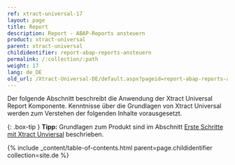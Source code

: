 ```yaml
---
ref: xtract-universal-17
layout: page
title: Report 
description: Report - ABAP-Reports ansteuern
product: xtract-universal
parent: xtract-universal
childidentifier: report-abap-reports-ansteuern
permalink: /:collection/:path
weight: 17
lang: de_DE
old_url: /Xtract-Universal-DE/default.aspx?pageid=report-abap-reports-ansteuern
---
```


Der folgende Abschnitt beschreibt die Anwendung der  Xtract Universal Report Komponente. Kenntnisse über die Grundlagen von Xtract Universal werden zum Verstehen der folgenden Inhalte vorausgesetzt.

{: .box-tip }
**Tipp:** Grundlagen zum Produkt sind im Abschnitt [Erste Schritte mit Xtract Unviersal](./erste-schritte) beschrieben.

{% include _content/table-of-contents.html parent=page.childidentifier collection=site.de %}